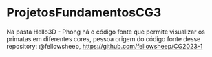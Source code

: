 # ProjetosFundamentosCG3
Na pasta Hello3D - Phong há o código fonte que permite visualizar os primatas em diferentes cores, pessoa origem do código fonte desse repository: @fellowsheep, https://github.com/fellowsheep/CG2023-1
